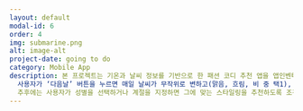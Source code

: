 ```yaml
---
layout: default
modal-id: 6
order: 4
img: submarine.png
alt: image-alt
project-date: going to do
category: Mobile App
description: 본 프로젝트는 기온과 날씨 정보를 기반으로 한 패션 코디 추천 앱을 앱인벤터를 활용해 개발해보고 싶습니다. 
  사용자가 ‘다음날’ 버튼을 누르면 매일 날씨가 무작위로 변하고(맑음, 흐림, 비 중 택1), 해당 날씨 및 온도(예: 낮음/보통/높음)에 따라 추천 의상이 이미지 또는 텍스트로 제공되는 구조입니다.  
  추후에는 사용자가 성별을 선택하거나 계절을 지정하면 그에 맞는 스타일링을 추천하도록 조건 분기를 다양화할 계획이며, 이는 UX 설계, UI 구성, 조건 기반 추천 시스템 설계에 대한 경험을 목표로 삼고 있습니다. 앱인벤터의 랜덤 함수, 리스트, 블록 조립 구조를 바탕으로 간단한 사용자 맞춤 추천 엔진을 구현하는 것이 목표입니다.
---
```

